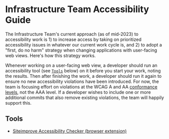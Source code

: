 # Infrastructure Team Accessibility Guide

The Infrastructure Team's current approach (as of mid-2023) to accessibility work is 1) to increase access by taking on prioritized accessibility issues in whatever our current work cycle is, and 2) to adopt a "first, do no harm" strategy when changing applications with user-facing web views. Here's how this strategy works.

Whenever working on a user-facing web view, a developer should run an accessibility tool (see [`Tools`](#tools) below) on it before you start your work, noting the results. Then after finishing the work, a developer should run it again to ensure no new accessibility violations have been introduced. For now, the team is focusing effort on violations at the WCAG A and AA [conformance levels](https://www.w3.org/TR/UNDERSTANDING-WCAG20/conformance.html#uc-conformance-requirements-head), not the AAA level. If a developer wishes to include one or more additional commits that also remove existing violations, the team will happily support this.

## Tools

* [Siteimprove Accessibility Checker (browser extension)](https://www.siteimprove.com/integrations/browser-extensions)
